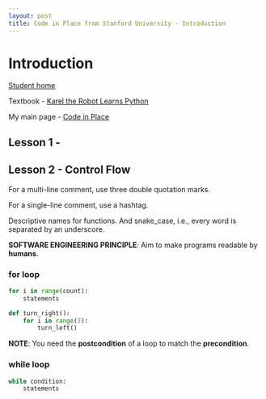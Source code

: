 ```yaml
---
layout: post
title: Code in Place from Stanford University - Introduction
---
```

# Introduction
[Student home](https://codeinplace.stanford.edu/cip4/studenthome)

Textbook - [Karel the Robot Learns Python](https://compedu.stanford.edu/karel-reader/docs/python/en/intro.html)


My main page - [Code in Place](https://1dgk.github.io/2024/04/10/cip-intro.html)

## Lesson 1 - 


## Lesson 2 - Control Flow
For a multi-line comment, use three double quotation marks. 

For a single-line comment, use a hashtag.

Descriptive names for functions. And snake_case, i.e., every word is separated by an underscore.

**SOFTWARE ENGINEERING PRINCIPLE**: Aim to make programs readable by **humans**.

### for loop
```py
for i in range(count):
    statements
```

```py
def turn_right():
    for i in range(3):
        turn_left()
```

**NOTE**: You need the **postcondition** of a loop to match the **precondition**. 

### while loop
```py
while condition:
    statements
```


